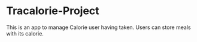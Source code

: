 # Tracalorie-Project
This is an app to manage Calorie user having taken. Users can store meals with its calorie. 
